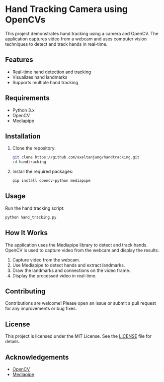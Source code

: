 # Hand Tracking Camera using OpenCVs
This project demonstrates hand tracking using a camera and OpenCV. The application captures video from a webcam and uses computer vision techniques to detect and track hands in real-time.

## Features

- Real-time hand detection and tracking
- Visualizes hand landmarks
- Supports multiple hand tracking

## Requirements

- Python 3.x
- OpenCV
- Mediapipe

## Installation

1. Clone the repository:
    ```bash
    git clone https://github.com/axeltanjung/handtracking.git
    cd handtracking
    ```

2. Install the required packages:
    ```bash
    pip install opencv-python mediapipe
    ```

## Usage

Run the hand tracking script:
```bash
python hand_tracking.py
```

## How It Works

The application uses the Mediapipe library to detect and track hands. OpenCV is used to capture video from the webcam and display the results.

1. Capture video from the webcam.
2. Use Mediapipe to detect hands and extract landmarks.
3. Draw the landmarks and connections on the video frame.
4. Display the processed video in real-time.

## Contributing

Contributions are welcome! Please open an issue or submit a pull request for any improvements or bug fixes.

## License

This project is licensed under the MIT License. See the [LICENSE](LICENSE) file for details.

## Acknowledgements

- [OpenCV](https://opencv.org/)
- [Mediapipe](https://mediapipe.dev/)
